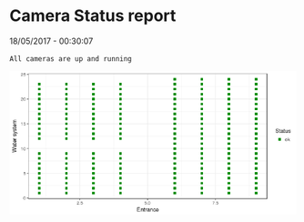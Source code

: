 Camera Status report
================
18/05/2017 - 00:30:07

    All cameras are up and running

![](camreport_files/figure-markdown_github/unnamed-chunk-2-1.png)
